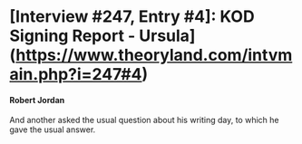 # [Interview #247, Entry #4]: KOD Signing Report - Ursula](https://www.theoryland.com/intvmain.php?i=247#4)

#### Robert Jordan

And another asked the usual question about his writing day, to which he gave the usual answer.

